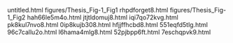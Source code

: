 untitled.html
figures/Thesis_Fig-1_Fig1
rhpdforget8.html
figures/Thesis_Fig-1_Fig2
hah66le5m4o.html
jtjtldomuj8.html
iqi7qo72kvg.html
pk8kul7nvo8.html
0ip8kujb308.html
hfjjffhcbd8.html
551eqfd5tlg.html
96c7callu2o.html
l6hama4mlg8.html
52pjbpp6ft.html
7eschqpvk9.html